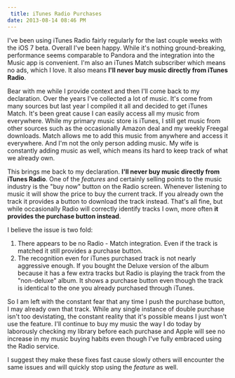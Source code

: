 ```yaml
---
 title: iTunes Radio Purchases
date: 2013-08-14 08:46 PM
---
```


I've been using iTunes Radio fairly regularly for the last couple weeks with the iOS 7 beta. Overall I've been happy. While it's nothing ground-breaking, performance seems comparable to Pandora and the integration into the Music app is convenient. I'm also an iTunes Match subscriber which means no ads, which I love. It also means **I'll never buy music directly from iTunes Radio**.

Bear with me while I provide context and then I'll come back to my declaration. Over the years I've collected a lot of music. It's come from many sources but last year I compiled it all and decided to get iTunes Match. It's been great cause I can easily access all my music from everywhere.  While my primary music store is iTunes, I still get music from other sources such as the occasionally Amazon deal and my weekly Freegal downloads. Match allows me to add this music from anywhere and access it everywhere. And I'm not the only person adding music. My wife is constantly adding music as well, which means its hard to keep track of what we already own.

This brings me back to my declaration. **I'll never buy music directly from iTunes Radio**. One of the *features* and certainly selling points to the music industry is the "buy now" button on the Radio screen. Whenever listening to music it will show the price to buy the current track. If you already own the track it provides a button to download the track instead. That's all fine, but while occasionally Radio will correctly identify tracks I own, more often **it provides the purchase button instead**.

I believe the issue is two fold:

1. There appears to be no Radio - Match integration. Even if the track is matched it still provides a purchase button.
2. The recognition even for iTunes purchased track is not nearly aggressive enough. If you bought the Deluxe version of the album because it has a few extra tracks but Radio is playing the track from the "non-deluxe" album. It shows a purchase button even though the track is identical to the one you already purchased through iTunes.

So I am left with the constant fear that any time I push the purchase button, I may already own that track. While any single instance of double purchase isn't too devistating, the constant reality that it's possible means I just won't use the feature. I'll continue to buy my music the way I do today by laborously checking my library before each purchase and Apple will see no increase in my music buying habits even though I've fully embraced using the Radio service.

I suggest they make these fixes fast cause slowly others will encounter the same issues and will quickly stop using the *feature* as well.